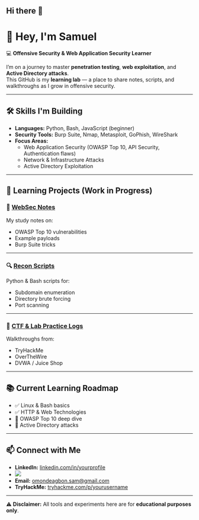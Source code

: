 ## Hi there 👋

# 👋 Hey, I'm Samuel

💻 **Offensive Security & Web Application Security Learner**

I’m on a journey to master **penetration testing**, **web exploitation**, and **Active Directory attacks**.  
This GitHub is my **learning lab** — a place to share notes, scripts, and walkthroughs as I grow in offensive security.

---

## 🛠 Skills I'm Building
- **Languages:** Python, Bash, JavaScript (beginner)
- **Security Tools:** Burp Suite, Nmap, Metasploit, GoPhish, WireShark
- **Focus Areas:**
  - Web Application Security (OWASP Top 10, API Security, Authentication flaws)
  - Network & Infrastructure Attacks
  - Active Directory Exploitation

---

## 📂 Learning Projects (Work in Progress)

### 📖 [WebSec Notes](https://github.com/sofcyber/websec-notes)
My study notes on:
- OWASP Top 10 vulnerabilities
- Example payloads
- Burp Suite tricks

---

### 🔍 [Recon Scripts](https://github.com/sofcyber/recon-scripts)
Python & Bash scripts for:
- Subdomain enumeration
- Directory brute forcing
- Port scanning

---

### 🎯 [CTF & Lab Practice Logs](https://github.com/yourusername/ctf-logs)
Walkthroughs from:
- TryHackMe
- OverTheWire
- DVWA / Juice Shop

---

## 📚 Current Learning Roadmap
- ✅ Linux & Bash basics
- ✅ HTTP & Web Technologies
- 🔄 OWASP Top 10 deep dive
- 🔄 Active Directory attacks
  
---

## 📫 Connect with Me
- **LinkedIn:** [linkedin.com/in/yourprofile](https://www.linkedin.com/in/samuel-omondeagbon-8b2411253?lipi=urn%3Ali%3Apage%3Ad_flagship3_profile_view_base_contact_details%3BkdYaPCmyRhqZi1a6wS26Fw%3D%3D)
- <a href="https://linkedin.com"><img src="https://img.shields.io/badge/-LinkedIn-0072b1?&style=for-the-badge&logo=linkedin&logoColor=white" /></a>
- **Email:** omondeagbon.sam@gmail.com
- **TryHackMe:** [tryhackme.com/p/yourusername](https://tryhackme.com/p/sonoffaith)

---

⚠️ **Disclaimer:** All tools and experiments here are for **educational purposes only**.
